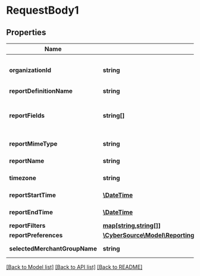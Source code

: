 # RequestBody1

## Properties
Name | Type | Description | Notes
------------ | ------------- | ------------- | -------------
**organizationId** | **string** | Valid CyberSource Organization Id | [optional] 
**reportDefinitionName** | **string** |  | [optional] 
**reportFields** | **string[]** | List of fields which needs to get included in a report | [optional] 
**reportMimeType** | **string** | Format of the report | [optional] 
**reportName** | **string** | Name of the report | [optional] 
**timezone** | **string** | Timezone of the report | [optional] 
**reportStartTime** | [**\DateTime**](\DateTime.md) | Start time of the report | [optional] 
**reportEndTime** | [**\DateTime**](\DateTime.md) | End time of the report | [optional] 
**reportFilters** | [**map[string,string[]]**](array.md) |  | [optional] 
**reportPreferences** | [**\CyberSource\Model\ReportingV3ReportSubscriptionsGet200ResponseReportPreferences**](ReportingV3ReportSubscriptionsGet200ResponseReportPreferences.md) |  | [optional] 
**selectedMerchantGroupName** | **string** | Specifies the group name | [optional] 

[[Back to Model list]](../README.md#documentation-for-models) [[Back to API list]](../README.md#documentation-for-api-endpoints) [[Back to README]](../README.md)


